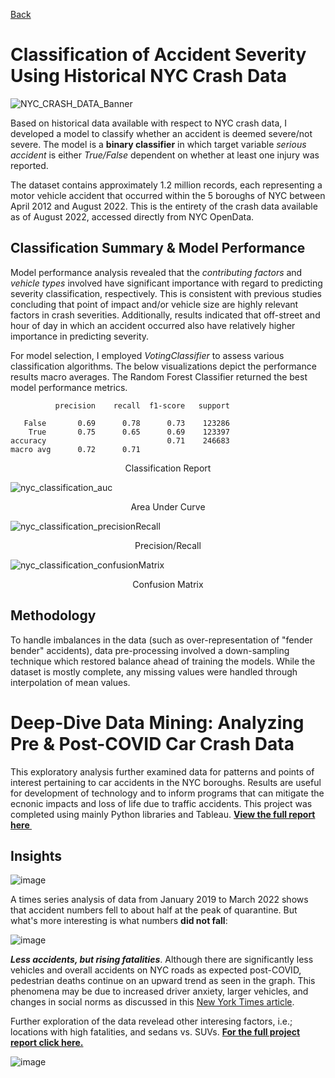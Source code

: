 [Back](https://zenjen-devs.github.io)

# Classification of Accident Severity Using Historical NYC Crash Data

![NYC_CRASH_DATA_Banner](https://user-images.githubusercontent.com/84609216/188340988-20821f45-23d3-45b9-bdb2-b7f8b9c4a9cd.png)

Based on historical data available with respect to NYC crash data, I developed a model to classify whether an accident is deemed severe/not severe. The model is a **binary classifier** in which target variable *serious accident* is either *True/False* dependent on whether at least one injury was reported. 

The dataset contains approximately 1.2 million records, each representing a motor vehicle accident that occurred within the 5 boroughs of NYC between April 2012 and August 2022. This is the entirety of the crash data available as of August 2022, accessed directly from NYC OpenData.

## Classification Summary & Model Performance 

Model performance analysis revealed that the *contributing factors* and *vehicle types* involved have significant importance with regard to predicting severity classification, respectively. This is consistent with previous studies concluding that point of impact and/or vehicle size are highly relevant factors in crash severities. Additionally, results indicated that off-street and hour of day in which an accident occurred also have relatively higher importance in predicting severity.

For model selection, I employed *VotingClassifier* to assess various classification algorithms. The below visualizations depict the performance results macro averages. The Random Forest Classifier returned the best model performance metrics.

              precision    recall  f1-score   support

       False       0.69      0.78      0.73    123286
        True       0.75      0.65      0.69    123397
    accuracy                           0.71    246683
    macro avg      0.72      0.71

<p align="center"> Classification Report </p>

![nyc_classification_auc](https://user-images.githubusercontent.com/84609216/188344894-83f3537b-b76f-4021-bbcc-f59fe39c7543.png)

<p align="center"> Area Under Curve </p>

![nyc_classification_precisionRecall](https://user-images.githubusercontent.com/84609216/188345020-a640e655-2f19-4d2b-9a0c-b050485515d4.png)

<p align="center"> Precision/Recall </p>

![nyc_classification_confusionMatrix](https://user-images.githubusercontent.com/84609216/188345227-a8f6b86e-a364-4e87-bb76-7b2eaf752d23.png)

<p align="center"> Confusion Matrix </p>


## Methodology

To handle imbalances in the data (such as over-representation of "fender bender" accidents), data pre-processing involved a down-sampling technique which restored balance ahead of training the models. While the dataset is mostly complete, any missing values were handled through interpolation of mean values. 

# Deep-Dive Data Mining: Analyzing Pre & Post-COVID Car Crash Data

This exploratory analysis further examined data for patterns and  points of interest pertaining to car accidents in the NYC boroughs. Results are useful for development of technology and to inform programs that can mitigate the ecnonic impacts and loss of life due to traffic accidents. This project was completed using mainly Python libraries and Tableau. <a href="pdfs/NYC_CrashData_EDA_2019-2022_JenArriaza.pdf" class="image fit"><b>View the full report here </b> <img style="vertical-align:middle" src="https://cdn-icons-png.flaticon.com/512/376/376007.png" height="12" width="12"/></a>

## Insights

![image](https://user-images.githubusercontent.com/84609216/178160896-f2e439e0-2677-4d1b-96b6-56f35c1d574a.png)

A times series analysis of data from January 2019 to March 2022 shows that accident numbers fell to about half at the peak of quarantine. But what's more interesting is what numbers <b> did not fall</b>: <br>

![image](https://user-images.githubusercontent.com/84609216/178161094-70986a9c-9036-4115-a868-de93b4fb7321.png)

<i><b>Less accidents, but rising fatalities</b></i>. Although there are significantly less vehicles and overall accidents on NYC roads as expected post-COVID, pedestrian deaths continue on an upward trend as seen in the graph. This phenomena may be due to increased driver anxiety, larger vehicles, and changes in social norms as discussed in this [New York Times article](https://www.nytimes.com/2022/02/14/us/pedestrian-deaths-pandemic.html). <br>
  
Further exploration of the data revelead other interesing factors, i.e.; locations with high fatalities, and sedans vs. SUVs. <a href="pdfs/NYC_CrashData_EDA_2019-2022_JenArriaza.pdf" class="image fit"><b>For the full project report click here.</b></a>
  

  ![image](https://user-images.githubusercontent.com/84609216/178176439-7813c41a-73d6-4e58-87af-a06cea9cf8df.png)
